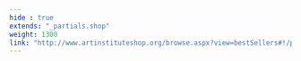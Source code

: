 ```yaml
---
hide : true
extends: "_partials.shop"
weight: 1300
link: "http://www.artinstituteshop.org/browse.aspx?view=bestSellers#!/products"
---
```

